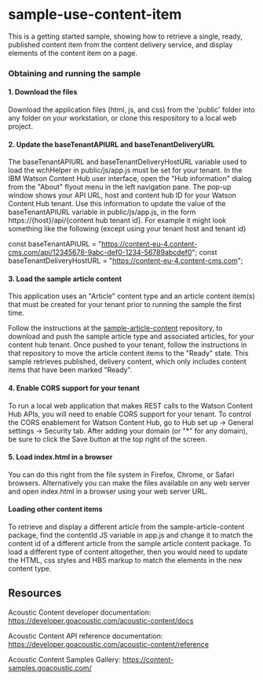 # sample-use-content-item

This is a getting started sample, showing how to retrieve a single, ready, published content item from the content delivery service, and display elements of the content item on a page.

### Obtaining and running the sample

#### 1. Download the files

Download the application files (html, js, and css) from the 'public' folder into any folder on your workstation, or clone this respository to a local web project.

#### 2. Update the baseTenantAPIURL and baseTenantDeliveryURL

The baseTenantAPIURL and baseTenantDeliveryHostURL variable used to load the wchHelper in public/js/app.js must be set for your tenant. In the IBM Watson Content Hub user interface, open the "Hub information" dialog from the "About" flyout menu in the left navigation pane. The pop-up window shows your API URL, host and content hub ID for your Watson Content Hub tenant. Use this information to update the value of the baseTenantAPIURL variable in public/js/app.js, in the form https://{host}/api/{content hub tenant id}. For example it might look something like the following (except using your tenant host and tenant id)

const baseTenantAPIURL = "https://content-eu-4.content-cms.com/api/12345678-9abc-def0-1234-56789abcdef0";
const baseTenantDeliveryHostURL = "https://content-eu-4.content-cms.com";

#### 3. Load the sample article content

This application uses an "Article" content type and an article content item(s) that must be created for your tenant prior to running the sample the first time.

Follow the instructions at the [sample-article-content](https://github.com/ibm-wch/sample-article-content) repository, to download and push the sample article type and associated articles, for your content hub tenant.  Once pushed to your tenant, follow the instructions in that repository to move the article content items to the "Ready" state.   This sample retrieves published, delivery content, which only includes content items that have been marked "Ready".

#### 4. Enable CORS support for your tenant

To run a local web application that makes REST calls to the Watson Content Hub APIs, you will need to enable CORS support for your tenant. To control the CORS enablement for Watson Content Hub, go to Hub set up -> General settings -> Security tab. After adding your domain (or "*" for any domain), be sure to click the Save button at the top right of the screen.

#### 5. Load index.html in a browser

You can do this right from the file system in Firefox, Chrome, or Safari browsers. Alternatively you can make the files available on any web server and open index.html in a browser using your web server URL.

#### Loading other content items

To retrieve and display a different article from the sample-article-content package, find the contentId JS variable in app.js and change it to match the content id of a different article from the sample article content package.   To load a different type of content altogether, then you would need to update the HTML, css styles and HBS markup to match the elements in the new content type.

## Resources

Acoustic Content developer documentation: https://developer.goacoustic.com/acoustic-content/docs

Acoustic Content API reference documentation: https://developer.goacoustic.com/acoustic-content/reference

Acoustic Content Samples Gallery: https://content-samples.goacoustic.com/
